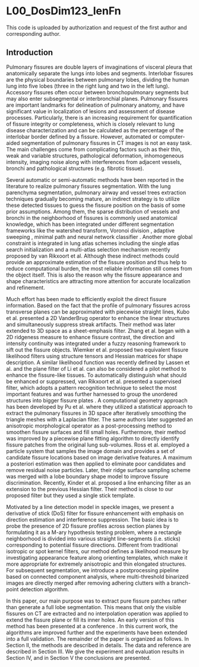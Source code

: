 # L00_DosDim123_lenFn
This code is uploaded by authorization and request of the first author and corresponding author.


## Introduction

Pulmonary fissures are double layers of invaginations of visceral pleura that anatomically separate the lungs into lobes and segments. Interlobar fissures are the physical boundaries between pulmonary lobes, dividing the human lung into five lobes (three in the right lung and two in the left lung). Accessory fissures often occur between bronchopulmonary segments but may also enter subsegmental or interbronchial planes. Pulmonary fissures are important landmarks for delineation of pulmonary anatomy, and have significant value in localization of lesions and assessment of disease processes. Particularly, there is an increasing requirement for quantification of fissure integrity or completeness, which is closely relevant to lung disease characterization and can be calculated as the percentage of the interlobar border defined by a fissure. However, automated or computer-aided segmentation of pulmonary fissures in CT images is not an easy task. The main challenges come from complicating factors such as their thin, weak and variable structures, pathological deformation, inhomogeneous intensity, imaging noise along with interferences from adjacent vessels, bronchi and pathological structures (e.g. fibrotic tissue).

Several automatic or semi-automatic methods have been reported in the literature to realize pulmonary fissures segmentation. With the lung parenchyma segmentation, pulmonary airway and vessel trees extraction techniques gradually becoming mature, an indirect strategy is to utilize these detected tissues to guess the fissure position on the basis of some prior assumptions. Among them, the sparse distribution of vessels and bronchi in the neighborhood of fissures is commonly used anatomical knowledge, which has been integrated under different segmentation frameworks like the watershed transform, Voronoi division , adaptive sweeping , minimal path  and neural network classifier . Another more global constraint is integrated in lung atlas schemes including the single atlas search initialization and a multi-atlas selection mechanism recently proposed by van Rikxoort et al. Although these indirect methods could provide an approximate estimation of the fissure position and thus help to reduce computational burden, the most reliable information still comes from the object itself. This is also the reason why the fissure appearance and shape characteristics are attracting more attention for accurate localization and refinement. 

Much effort has been made to efficiently exploit the direct fissure information. Based on the fact that the profile of pulmonary fissures across transverse planes can be approximated with piecewise straight lines, Kubo et al.  presented a 2D VanderBrug operator to enhance the linear structures and simultaneously suppress streak artifacts. Their method was later extended to 3D space as a sheet-emphasis filter. Zhang et al.  began with a 2D ridgeness measure to enhance fissure contrast, the direction and intensity continuity was integrated under a fuzzy reasoning framework to sift out the fissure objects. Wiemker et al.  proposed two equivalent fissure likelihood filters using structure tensors and Hessian matrices for shape description. A similar likelihood function was recently defined by Lassen et al.  and the plane filter of Li et al.  can also be considered a pilot method to enhance the fissure-like tissues. To automatically distinguish what should be enhanced or suppressed, van Rikxoort et al.  presented a supervised filter, which adopts a pattern recognition technique to select the most important features and was further harnessed to group the unordered structures into bigger fissure plates . A computational geometry approach has been developed by Pu et al. where they utilized a statistical approach to extract the pulmonary fissures in 3D space after iteratively smoothing the triangle meshes with a Laplacian filter. The same authors later suggested an anisotropic morphological operator as a post-processing method to smoothen fissure surfaces and fill small holes. Furthermore, their method was improved by a piecewise plane fitting algorithm to directly identify fissure patches from the original lung sub-volumes. Ross et al.  employed a particle system that samples the image domain and provides a set of candidate fissure locations based on image derivative features. A maximum a posteriori estimation was then applied to eliminate poor candidates and remove residual noise particles. Later, their ridge surface sampling scheme was merged with a lobe boundary shape model to improve fissure discrimination. Recently, Kinder et al.  proposed a line enhancing filter as an extension to the previous Hessian filter. Their method is close to our proposed filter but they used a single stick template. 

Motivated by a line detection model in speckle images, we present a derivative of stick (DoS) filter for fissure enhancement with emphasis on direction estimation and interference suppression. The basic idea is to probe the presence of 2D fissure profiles across section planes by formulating it as a M-ary hypothesis testing problem, where a rectangle neighborhood is divided into various straight line-segments (i.e. sticks) corresponding to potential fissure directions. Different from traditional isotropic or spot kernel filters, our method defines a likelihood measure by investigating appearance feature along orienting templates, which make it more appropriate for extremely anisotropic and thin elongated structures. For subsequent segmentation, we introduce a postprocessing pipeline based on connected component analysis, where multi-threshold binarized images are directly merged after removing adhering clutters with a branch-point detection algorithm. 

In this paper, our main purpose was to extract pure fissure patches rather than generate a full lobe segmentation. This means that only the visible fissures on CT are extracted and no interpolation operation was applied to extend the fissure plane or fill its inner holes. An early version of this method has been presented at a conference . In this current work, the algorithms are improved further and the experiments have been extended into a full validation. The remainder of the paper is organized as follows. In Section II, the methods are described in details. The data and reference are described in Section III. We give the experiment and evaluation results in Section IV, and in Section V the conclusions are presented. 

